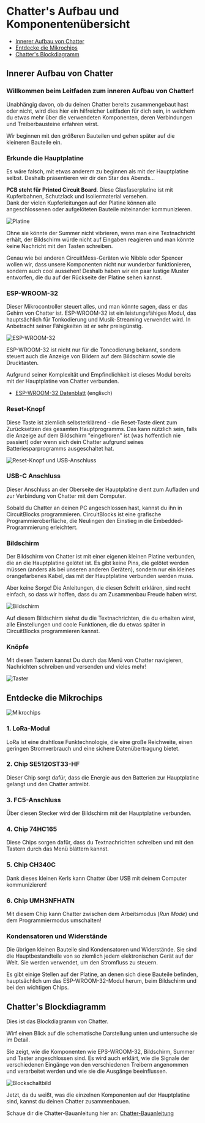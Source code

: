 # Chatter's Aufbau und Komponentenübersicht

* [Innerer Aufbau von Chatter](#innerer-aufbau-von-chatter)
* [Entdecke die Mikrochips](#entdecke-die-mikrochips)
* [Chatter's Blockdiagramm](#chatters-blockdiagramm)

## Innerer Aufbau von Chatter

### Willkommen beim Leitfaden zum inneren Aufbau von Chatter!

Unabhängig davon, ob du deinen Chatter bereits zusammengebaut hast oder nicht, wird dies hier ein hilfreicher Leitfaden für dich sein, in welchem du etwas mehr über die verwendeten Komponenten, deren Verbindungen und Treiberbausteine erfahren wirst.

Wir beginnen mit den größeren Bauteilen und gehen später auf die kleineren Bauteile ein.

### Erkunde die Hauptplatine

Es wäre falsch, mit etwas anderem zu beginnen als mit der Hauptplatine selbst. Deshalb präsentieren wir dir den Star des Abends...

**PCB steht für Printed Circuit Board**. Diese Glasfaserplatine ist mit Kupferbahnen, Schutzlack und Isoliermaterial versehen.  
Dank der vielen Kupferleitungen auf der Platine können alle angeschlossenen oder aufgelöteten Bauteile miteinander kommunizieren.

![Platine](images/board2.jpg)

Ohne sie könnte der Summer nicht vibrieren, wenn man eine Textnachricht erhält, der Bildschirm würde nicht auf Eingaben reagieren und man könnte keine Nachricht mit den Tasten schreiben.

Genau wie bei anderen CircuitMess-Geräten wie Nibble oder Spencer wollen wir, dass unsere Komponenten nicht nur wunderbar funktionieren, sondern auch cool aussehen! Deshalb haben wir ein paar lustige Muster entworfen, die du auf der Rückseite der Platine sehen kannst.

### ESP-WROOM-32

Dieser Mikrocontroller steuert alles, und man könnte sagen, dass er das Gehirn von Chatter ist. ESP-WROOM-32 ist ein leistungsfähiges Modul, das hauptsächlich für Tonkodierung und Musik-Streaming verwendet wird. In Anbetracht seiner Fähigkeiten ist er sehr preisgünstig.

![ESP-WROOM-32](images/esp.jpg)

ESP-WROOM-32 ist nicht nur für die Toncodierung bekannt, sondern steuert auch die Anzeige von Bildern auf dem Bildschirm sowie die Drucktasten.

Aufgrund seiner Komplexität und Empfindlichkeit ist dieses Modul bereits mit der Hauptplatine von Chatter verbunden.

* [ESP-WROOM-32 Datenblatt](https://www.espressif.com/sites/default/files/documentation/esp32-wroom-32_datasheet_en.pdf) (englisch)

### Reset-Knopf

Diese Taste ist ziemlich selbsterklärend - die Reset-Taste dient zum Zurücksetzen des gesamten Hauptprogramms. Das kann nützlich sein, falls die Anzeige auf dem Bildschirm "eingefroren" ist (was hoffentlich nie passiert) oder wenn sich dein Chatter aufgrund seines Batteriesparprogramms ausgeschaltet hat.

![Reset-Knopf und USB-Anschluss](images/reset-usb.jpg)

### USB-C Anschluss

Dieser Anschluss an der Oberseite der Hauptplatine dient zum Aufladen und zur Verbindung von Chatter mit dem Computer.

Sobald du Chatter an deinen PC angeschlossen hast, kannst du ihn in CircuitBlocks programmieren. CircuitBlocks ist eine grafische Programmieroberfläche, die Neulingen den Einstieg in die Embedded-Programmierung erleichtert.

### Bildschirm

Der Bildschirm von Chatter ist mit einer eigenen kleinen Platine verbunden, die an die Hauptplatine gelötet ist. Es gibt keine Pins, die gelötet werden müssen (anders als bei unseren anderen Geräten), sondern nur ein kleines orangefarbenes Kabel, das mit der Hauptplatine verbunden werden muss.

Aber keine Sorge! Die Anleitungen, die diesen Schritt erklären, sind recht einfach, so dass wir hoffen, dass du am Zusammenbau Freude haben wirst.

![Bildschirm](images/display.jpg)

Auf diesem Bildschirm siehst du die Textnachrichten, die du erhalten wirst, alle Einstellungen und coole Funktionen, die du etwas später in CircuitBlocks programmieren kannst.

### Knöpfe

Mit diesen Tastern kannst Du durch das Menü von Chatter navigieren, Nachrichten schreiben und versenden und vieles mehr!

![Taster](images/btn.jpg)

## Entdecke die Mikrochips

![Mikrochips](images/chips.jpg)

### 1. LoRa-Modul

LoRa ist eine drahtlose Funktechnologie, die eine große Reichweite, einen geringen Stromverbrauch und eine sichere Datenübertragung bietet.

### 2. Chip SE5120ST33-HF

Dieser Chip sorgt dafür, dass die Energie aus den Batterien zur Hauptplatine gelangt und den Chatter antreibt.

### 3. FC5-Anschluss

Über diesen Stecker wird der Bildschirm mit der Hauptplatine verbunden.

### 4. Chip 74HC165

Diese Chips sorgen dafür, dass du Textnachrichten schreiben und mit den Tastern durch das Menü blättern kannst.

### 5. Chip CH340C

Dank dieses kleinen Kerls kann Chatter über USB mit deinem Computer kommunizieren!

### 6. Chip UMH3NFHATN

Mit diesem Chip kann Chatter zwischen dem Arbeitsmodus (*Run Mode*) und dem Programmiermodus umschalten!

### Kondensatoren und Widerstände

Die übrigen kleinen Bauteile sind Kondensatoren und Widerstände.
Sie sind die Hauptbestandteile von so ziemlich jedem elektronischen Gerät auf der Welt.
Sie werden verwendet, um den Stromfluss zu steuern.

Es gibt einige Stellen auf der Platine, an denen sich diese Bauteile befinden, hauptsächlich um das ESP-WROOM-32-Modul herum, beim Bildschirm und bei den wichtigen Chips.

## Chatter's Blockdiagramm

Dies ist das Blockdiagramm von Chatter.

Wirf einen Blick auf die schematische Darstellung unten und untersuche sie im Detail.

Sie zeigt, wie die Komponenten wie EPS-WROOM-32, Bildschirm, Summer und Taster angeschlossen sind. Es wird auch erklärt, wie die Signale der verschiedenen Eingänge von den verschiedenen Treibern angenommen und verarbeitet werden und wie sie die Ausgänge beeinflussen.

![Blockschaltbild](images/block.jpg)

Jetzt, da du weißt, was die einzelnen Komponenten auf der Hauptplatine sind, kannst du deinen Chatter zusammenbauen.

Schaue dir die Chatter-Bauanleitung hier an:
[Chatter-Bauanleitung](https://learn.circuitmess.com/resources/guides/de/chatter-build-guide)
